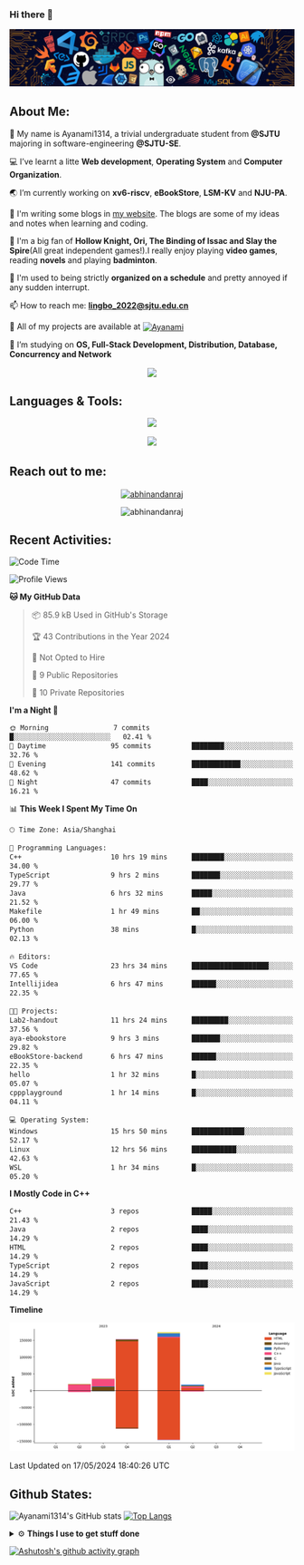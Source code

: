 ### Hi there 👋

![image](https://github.com/Ayanami1314/Ayanami1314/blob/master/assets/Programming.png)

## **About Me:**

🔭 My name is Ayanami1314, a trivial undergraduate student from **@SJTU** majoring in software-engineering **@SJTU-SE**.

💻 I’ve learnt a litte **Web development**, **Operating System** and **Computer Organization**.

🌏 I’m currently working on **xv6-riscv**, **eBookStore**, **LSM-KV** and **NJU-PA**.

📒 I'm writing some blogs in <a href="https://ayanami1314.github.io/">my website</a>. The blogs are some of my ideas and notes when learning and coding.

📜 I'm a big fan of **Hollow Knight, Ori, The Binding of Issac and Slay the Spire**(All great independent games!).I really enjoy playing **video games**, reading **novels** and playing **badminton**.

🤖 I'm used to being strictly **organized on a schedule** and pretty annoyed if any sudden interrupt.

📫 How to reach me: **lingbo_2022@sjtu.edu.cn**

💬 All of my projects are available at <a href="https://github.com/Ayanami1314" target="blank"><img align="center" src="https://raw.githubusercontent.com/rahuldkjain/github-profile-readme-generator/master/src/images/icons/Social/github.svg" alt="Ayanami" height="30" width="40" /></a>

🌱 I’m studying on **OS, Full-Stack Development, Distribution, Database, Concurrency and Network**

<p align="center">
   <img align="center" src="https://github-readme-streak-stats.herokuapp.com/?user=Ayanami1314&theme=radical&hide_border=true"/>
</p>

## **Languages & Tools:**

<p align="center">
  <a href="https://skillicons.dev">
    <img src="https://skillicons.dev/icons?i=c,cpp,html,css,ts,react,java,python,spring" />
  </a>
</p>
<p align="center">
  <a href="https://skillicons.dev">
    <img src="https://skillicons.dev/icons?i=linux,docker,vim,vscode,git,mongodb,mysql" />
  </a>
</p>

## **Reach out to me:** ️

<p align="center">
<a href="https://Ayanami1314.github.io" target="_blank"><img align="center" src="https://img.shields.io/badge/Website-3b5998?style=flat-square&logo=google-chrome&logoColor=white" alt="abhinandanraj" /></a>
<p align="center"> <img src="https://komarev.com/ghpvc/?username=Ayanami1314&label=Visitors&color=0088cc&style=flat-square" alt="abhinandanraj" /> </p>

## **Recent Activities:**

<!--START_SECTION:waka-->
![Code Time](http://img.shields.io/badge/Code%20Time-633%20hrs%2041%20mins-blue)

![Profile Views](http://img.shields.io/badge/Profile%20Views-0-blue)

**🐱 My GitHub Data** 

> 📦 85.9 kB Used in GitHub's Storage 
 > 
> 🏆 43 Contributions in the Year 2024
 > 
> 🚫 Not Opted to Hire
 > 
> 📜 9 Public Repositories 
 > 
> 🔑 10 Private Repositories 
 > 
**I'm a Night 🦉** 

```text
🌞 Morning                7 commits           █░░░░░░░░░░░░░░░░░░░░░░░░   02.41 % 
🌆 Daytime                95 commits          ████████░░░░░░░░░░░░░░░░░   32.76 % 
🌃 Evening                141 commits         ████████████░░░░░░░░░░░░░   48.62 % 
🌙 Night                  47 commits          ████░░░░░░░░░░░░░░░░░░░░░   16.21 % 
```


📊 **This Week I Spent My Time On** 

```text
🕑︎ Time Zone: Asia/Shanghai

💬 Programming Languages: 
C++                      10 hrs 19 mins      ████████░░░░░░░░░░░░░░░░░   34.00 % 
TypeScript               9 hrs 2 mins        ███████░░░░░░░░░░░░░░░░░░   29.77 % 
Java                     6 hrs 32 mins       █████░░░░░░░░░░░░░░░░░░░░   21.52 % 
Makefile                 1 hr 49 mins        ██░░░░░░░░░░░░░░░░░░░░░░░   06.00 % 
Python                   38 mins             █░░░░░░░░░░░░░░░░░░░░░░░░   02.13 % 

🔥 Editors: 
VS Code                  23 hrs 34 mins      ███████████████████░░░░░░   77.65 % 
Intellijidea             6 hrs 47 mins       ██████░░░░░░░░░░░░░░░░░░░   22.35 % 

🐱‍💻 Projects: 
Lab2-handout             11 hrs 24 mins      █████████░░░░░░░░░░░░░░░░   37.56 % 
aya-ebookstore           9 hrs 3 mins        ███████░░░░░░░░░░░░░░░░░░   29.82 % 
eBookStore-backend       6 hrs 47 mins       ██████░░░░░░░░░░░░░░░░░░░   22.35 % 
hello                    1 hr 32 mins        █░░░░░░░░░░░░░░░░░░░░░░░░   05.07 % 
cppplayground            1 hr 14 mins        █░░░░░░░░░░░░░░░░░░░░░░░░   04.11 % 

💻 Operating System: 
Windows                  15 hrs 50 mins      █████████████░░░░░░░░░░░░   52.17 % 
Linux                    12 hrs 56 mins      ███████████░░░░░░░░░░░░░░   42.63 % 
WSL                      1 hr 34 mins        █░░░░░░░░░░░░░░░░░░░░░░░░   05.20 % 
```

**I Mostly Code in C++** 

```text
C++                      3 repos             █████░░░░░░░░░░░░░░░░░░░░   21.43 % 
Java                     2 repos             ████░░░░░░░░░░░░░░░░░░░░░   14.29 % 
HTML                     2 repos             ████░░░░░░░░░░░░░░░░░░░░░   14.29 % 
TypeScript               2 repos             ████░░░░░░░░░░░░░░░░░░░░░   14.29 % 
JavaScript               2 repos             ████░░░░░░░░░░░░░░░░░░░░░   14.29 % 
```



**Timeline**

![Lines of Code chart](https://raw.githubusercontent.com/Ayanami1314/Ayanami1314/master/assets/bar_graph.png)


 Last Updated on 17/05/2024 18:40:26 UTC
<!--END_SECTION:waka-->

## **Github States:**

![Ayanami1314's GitHub stats](https://github-readme-stats.vercel.app/api?username=Ayanami1314&show_icons=true&bg_color=00000000)
[![Top Langs](https://github-readme-stats.vercel.app/api/top-langs/?username=Ayanami1314&layout=donut)](https://github.com/anuraghazra/github-readme-stats)

<details>
  <summary>⚙️ <b> Things I use to get stuff done</b></summary>
  	<ul>
  	   <li><b>OS:</b> Windows 11 / Ubuntu 22.04(wsl2) / Ubuntu 22.04 </li>
	     <li><b>Laptop:OMEN by HP Laptop</b> </li>
  	   <li><b>Browser: </b> Google Browser</li>
	     <li><b>Code Editor:</b> VSCode / IntelliJ / Pycharm </li>
	     <li><b>To Stay Updated:</b> April 16th 2024</li>
	    <br />
	</ul>
</details>

[![Ashutosh's github activity graph](https://github-readme-activity-graph.vercel.app/graph?username=Ayanami1314&theme=react-dark)](https://github.com/ashutosh00710/github-readme-activity-graph)
